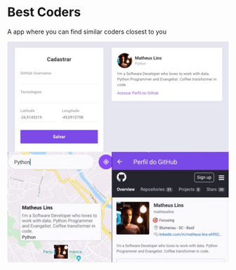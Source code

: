 # Best Coders
A app where you can find similar coders closest to you


![image alt web](img/web_and_mobile.jpg)
